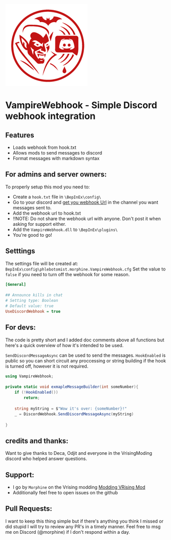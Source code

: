 ![](logo.png)

# VampireWebhook - Simple Discord webhook integration

## Features

- Loads webhook from hook.txt
- Allows mods to send messages to discord
- Format messages with markdown syntax

## For admins and server owners:

To properly setup this mod you need to:

- Create a `hook.txt` file in `\BepInEx\config\`
- Go to your discord and [get you webhook Url](https://support.discord.com/hc/en-us/articles/228383668-Intro-to-Webhooks) in the channel you want messages sent to.
- Add the webhook url to hook.txt
- ‼️NOTE: Do not share the webhook url with anyone. Don't post it when asking for support either.
- Add the `VampireWebhook.dll` to `\BepInEx\plugins\`
- You're good to go!

## Setttings

The settings file will be created at: `BepInEx\config\phlebotomist.morphine.VampireWebhook.cfg`
Set the value to `false` if you need to turn off the webhook for some reason.

```ini
[General]

## Announce kills in chat
# Setting type: Boolean
# Default value: true
UseDiscordWebhook = true
```

## For devs:

The code is pretty short and I added doc comments above all functions but here's a quick overview of how it's intended to be used.

`SendDiscordMessageAsync` can be used to send the messages. `HookEnabled` is public so you can short circuit any proccessing or string building if the hook is turned off, however it is not required.

```csharp
using VampireWebhook;

private static void exmapleMessageBuilder(int someNumber){
    if (!HookEnabled())
        return;

    string myString = $"Wow it's over: {someNumber}!"
    _ = DiscordWebhook.SendDiscordMessageAsync(myString)

}
```

## credits and thanks:

Want to give thanks to Deca, Odjit and everyone in the VrisingModing discord who helped answer questions.

## Support:

- I go by `Morphine` on the Vrising modding [Modding VRising Mod ](]https://vrisingmods.com/discord)
- Additionally feel free to open issues on the github

## Pull Requests:

I want to keep this thing simple but if there's anything you think I missed or did stupid I will try to review any PR's in a timely manner. Feel free to msg me on Discord (@morphine) if I don't respond within a day.
